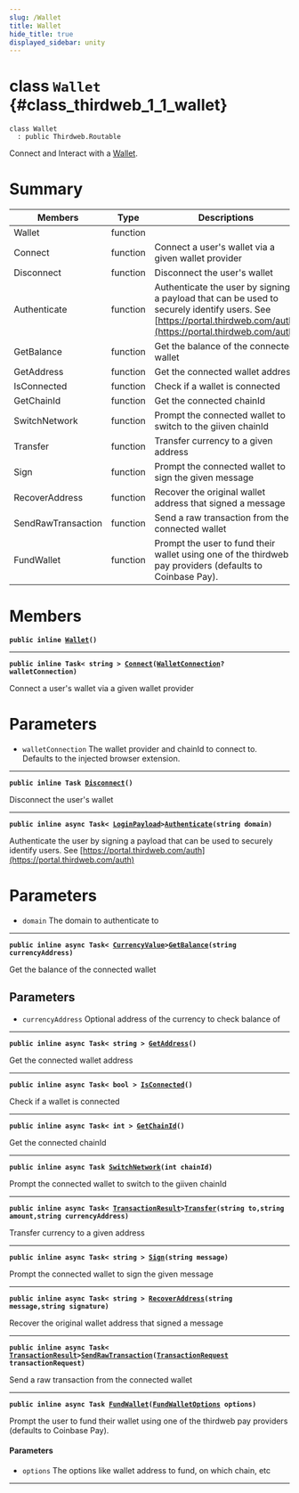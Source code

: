 ```yaml
---
slug: /Wallet
title: Wallet
hide_title: true
displayed_sidebar: unity
---
```


# class `Wallet` {#class_thirdweb_1_1_wallet}

```
class Wallet
  : public Thirdweb.Routable
```

Connect and Interact with a [Wallet](#class_thirdweb_1_1_wallet).

# Summary

| Members            | Type     | Descriptions                                                                                                                                                     |
| ------------------ | -------- | ---------------------------------------------------------------------------------------------------------------------------------------------------------------- |
| Wallet             | function |                                                                                                                                                                  |
| Connect            | function | Connect a user's wallet via a given wallet provider                                                                                                              |
| Disconnect         | function | Disconnect the user's wallet                                                                                                                                     |
| Authenticate       | function | Authenticate the user by signing a payload that can be used to securely identify users. See [https://portal.thirdweb.com/auth](https://portal.thirdweb.com/auth) |
| GetBalance         | function | Get the balance of the connected wallet                                                                                                                          |
| GetAddress         | function | Get the connected wallet address                                                                                                                                 |
| IsConnected        | function | Check if a wallet is connected                                                                                                                                   |
| GetChainId         | function | Get the connected chainId                                                                                                                                        |
| SwitchNetwork      | function | Prompt the connected wallet to switch to the giiven chainId                                                                                                      |
| Transfer           | function | Transfer currency to a given address                                                                                                                             |
| Sign               | function | Prompt the connected wallet to sign the given message                                                                                                            |
| RecoverAddress     | function | Recover the original wallet address that signed a message                                                                                                        |
| SendRawTransaction | function | Send a raw transaction from the connected wallet                                                                                                                 |
| FundWallet         | function | Prompt the user to fund their wallet using one of the thirdweb pay providers (defaults to Coinbase Pay).                                                         |

# Members

**`public inline `[`Wallet`](#class_thirdweb_1_1_wallet_1ab74001ead1e4a01b8f8d368af03d9eac)`()`**

---

**`public inline Task< string > `[`Connect`](#class_thirdweb_1_1_wallet_1a2fd7972b8fee16b35ee0b8befd695541)`(`[`WalletConnection`](docs/unity/WalletConnection.md#struct_thirdweb_1_1_wallet_connection)`? walletConnection)`**

Connect a user's wallet via a given wallet provider

# Parameters

- `walletConnection` The wallet provider and chainId to connect to. Defaults to the injected browser extension.

---

**`public inline Task `[`Disconnect`](#class_thirdweb_1_1_wallet_1a3d94f8cf96e059a2e8c507db2d623ee0)`()`**

Disconnect the user's wallet

---

**`public inline async Task< `[`LoginPayload`](docs/unity/LoginPayload.md#struct_thirdweb_1_1_login_payload)`>`[`Authenticate`](#class_thirdweb_1_1_wallet_1a1cc544c1534f18293e62f45abce48614)`(string domain)`**

Authenticate the user by signing a payload that can be used to securely identify users. See [https://portal.thirdweb.com/auth](https://portal.thirdweb.com/auth)

# Parameters

- `domain` The domain to authenticate to

---

**`public inline async Task< `[`CurrencyValue`](docs/unity/CurrencyValue.md#struct_thirdweb_1_1_currency_value)`>`[`GetBalance`](#class_thirdweb_1_1_wallet_1a99b76a0f8e7a24a65727764410f47529)`(string currencyAddress)`**

Get the balance of the connected wallet

## Parameters

- `currencyAddress` Optional address of the currency to check balance of

---

**`public inline async Task< string > `[`GetAddress`](#class_thirdweb_1_1_wallet_1ac24b5b5ecd5bb101611b71b5d888c460)`()`**

Get the connected wallet address

---

**`public inline async Task< bool > `[`IsConnected`](#class_thirdweb_1_1_wallet_1a9f9c518b167f552a79c3d09b81cba5fc)`()`**

Check if a wallet is connected

---

**`public inline async Task< int > `[`GetChainId`](#class_thirdweb_1_1_wallet_1a684c9b3105bd283e7daad19883b2df5e)`()`**

Get the connected chainId

---

**`public inline async Task `[`SwitchNetwork`](#class_thirdweb_1_1_wallet_1ae24ff218c074babc0e9e2a01d6f55464)`(int chainId)`**

Prompt the connected wallet to switch to the giiven chainId

---

**`public inline async Task< `[`TransactionResult`](docs/unity/TransactionResult.md#class_thirdweb_1_1_transaction_result)`>`[`Transfer`](#class_thirdweb_1_1_wallet_1a57a7987ecf205bad97463cdc891ebf42)`(string to,string amount,string currencyAddress)`**

Transfer currency to a given address

---

**`public inline async Task< string > `[`Sign`](#class_thirdweb_1_1_wallet_1aae03a47e68e738f4843709c65eea091a)`(string message)`**

Prompt the connected wallet to sign the given message

---

**`public inline async Task< string > `[`RecoverAddress`](#class_thirdweb_1_1_wallet_1a4fe3fec8df1d0a324a5f8f0e8f4a2153)`(string message,string signature)`**

Recover the original wallet address that signed a message

---

**`public inline async Task< `[`TransactionResult`](docs/unity/TransactionResult.md#class_thirdweb_1_1_transaction_result)`>`[`SendRawTransaction`](#class_thirdweb_1_1_wallet_1a40ad08c6ab43cbcc14fbe3bdc5d26482)`(`[`TransactionRequest`](docs/unity/TransactionRequest.md#struct_thirdweb_1_1_transaction_request)` transactionRequest)`**

Send a raw transaction from the connected wallet

---

**`public inline async Task `[`FundWallet`](#class_thirdweb_1_1_wallet_1ae2221b36a9b5a2746474fd7f76619cc6)`(`[`FundWalletOptions`](docs/unity/FundWalletOptions.md#struct_thirdweb_1_1_fund_wallet_options)` options)`**

Prompt the user to fund their wallet using one of the thirdweb pay providers (defaults to Coinbase Pay).

#### Parameters

- `options` The options like wallet address to fund, on which chain, etc

---
